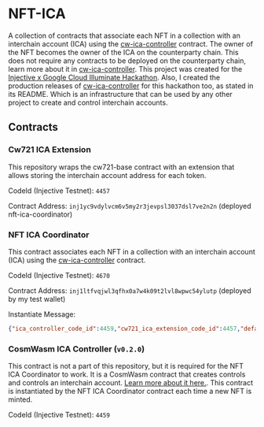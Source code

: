 # NFT-ICA

A collection of contracts that associate each NFT in a collection with an interchain account (ICA) using the [cw-ica-controller](https://github.com/srdtrk/cw-ica-controller/) contract.
The owner of the NFT becomes the owner of the ICA on the counterparty chain. This does not require any contracts to be deployed on the counterparty chain, learn more about it in [cw-ica-controller](https://github.com/srdtrk/cw-ica-controller/).
This project was created for the [Injective x Google Cloud Illuminate Hackathon](https://dorahacks.io/hackathon/illuminate/detail).
Also, I created the production releases of [cw-ica-controller](https://github.com/srdtrk/cw-ica-controller/) for this hackathon too, as stated in its README.
Which is an infrastructure that can be used by any other project to create and control interchain accounts.

## Contracts

### Cw721 ICA Extension

This repository wraps the cw721-base contract with an extension that allows storing the interchain account address for each token.

CodeId (Injective Testnet): `4457`

Contract Address: `inj1yc9vdylvcm6v5my2r3jevpsl3037dsl7ve2n2n` (deployed nft-ica-coordinator)

### NFT ICA Coordinator

This contract associates each NFT in a collection with an interchain account (ICA) using the [cw-ica-controller](https://github.com/srdtrk/cw-ica-controller/) contract.

CodeId (Injective Testnet): `4670`

Contract Address: `inj1ltfvqjwl3qfhx0a7w4k09t2lvl8wpwc54ylutp` (deployed by my test wallet)

Instantiate Message:

```json
{"ica_controller_code_id":4459,"cw721_ica_extension_code_id":4457,"default_chan_init_options": {"connection_id": "connection-184","counterparty_connection_id": "connection-2963"}}
```

### CosmWasm ICA Controller (`v0.2.0`)

This contract is not a part of this repository, but it is required for the NFT ICA Coordinator to work. It is a CosmWasm contract that creates controls and controls an interchain account. [Learn more about it here.](https://github.com/srdtrk/cw-ica-controller/).
This contract is instantiated by the NFT ICA Coordinator contract each time a new NFT is minted.

CodeId (Injective Testnet): `4459`
